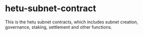 # hetu-subnet-contract
 This is the hetu subnet contracts, which includes subnet creation, governance, staking, settlement and other functions.
